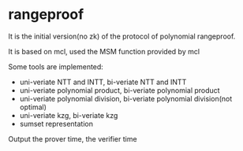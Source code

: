 # rangeproof

It is the initial version(no zk) of the protocol of polynomial rangeproof.

It is based on mcl, used the MSM function provided by mcl

Some tools are implemented:

- uni-veriate NTT and INTT, bi-veriate NTT and INTT
- uni-veriate polynomial product, bi-veriate polynomial product
- uni-veriate polynomial division, bi-veriate polynomial division(not optimal)
- uni-veriate kzg, bi-veriate kzg
- sumset representation

Output the prover time, the verifier time